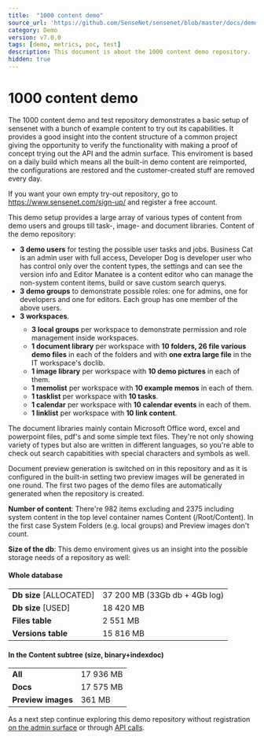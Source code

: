 ```yaml
---
title:  "1000 content demo"
source_url: 'https://github.com/SenseNet/sensenet/blob/master/docs/demo/1000-content-demo.md'
category: Demo
version: v7.0.0
tags: [demo, metrics, poc, test] 
description: This document is about the 1000 content demo repository.
hidden: true
---
```


# 1000 content demo

The 1000 content demo and test repository demonstrates a basic setup of sensenet with a bunch of example content to try out its capabilities. It provides a good insight into the content structure of a common project giving the opportunity to verify the functionality with making a proof of concept trying out the API and the admin surface. This enviroment is based on a daily build which means all the built-in demo content are reimported, the configurations are restored and the customer-created stuff are removed every day.

<div class="docs-highlight">
    <i class="fa fa-info"></i>
    <p>
        If you want your own empty try-out repository, go to <a href="https://www.sensenet.com/sign-up/">https://www.sensenet.com/sign-up/</a> and register a free account.
    </p>
</div>

This demo setup provides a large array of various types of content from demo users and groups till task-, image- and document libraries. Content of the demo repository:

<ul class="doc-innerlist">
    <li>
        <strong>3 demo users</strong> for testing the possible user tasks and jobs. Business Cat is an admin user with full access, Developer Dog is developer user who has control only over the content types, the settings and can see the version info and Editor Manatee is a content editor who can manage the non-system content items, build or save custom search querys.
    </li>
    <li>
        <strong>3 demo groups</strong> to demonstrate possible roles: one for admins, one for developers and one for editors. Each group has one member of the above users.
    </li>
    <li>
        <strong>3 workspaces</strong>.
        <ul style="margin-top: 10px">
            <li>
                <strong>3 local groups</strong> per workspace to demonstrate permission and role management inside workspaces.
            </li>
            <li>
                <strong>1 document library</strong> per workspace with <strong>10 folders, 26 file various demo files</strong> in each of the folders and with <strong>one extra large file</strong> in the IT workspace's doclib.
            </li>
            <li>
                <strong>1 image library</strong> per workspace with <strong>10 demo pictures</strong> in each of them.
            </li>
            <li>
                <strong>1 memolist</strong> per workspace with <strong>10 example memos</strong> in each of them.
            </li>
            <li>
                <strong>1 tasklist</strong> per workspace with <strong>10 tasks</strong>.
            </li>
            <li>
                <strong>1 calendar</strong> per workspace with <strong>10 calendar events</strong> in each of them.
            </li>
            <li>
                <strong>1 linklist</strong> per workspace with <strong>10 link content</strong>.
            </li>
        </ul>
    </li>
</ul>

The document libraries mainly contain Microsoft Office word, excel and powerpoint files, pdf's and some simple text files. They're not only showing variety of types but also are written in different languages, so you're able to check out search capabitities with special characters and symbols as well.

Document preview generation is switched on in this repository and as it is configured in the built-in setting two preview images will be generated in one round. The first two pages of the demo files are automatically generated when the repository is created.

**Number of content**: There're 982 items excluding and 2375 including system content in the top level container names Content (/Root/Content). In the first case System Folders (e.g. local groups) and Preview images don't count.

**Size of the db**: This demo enviroment gives us an insight into the possible storage needs of a repository as well:

#### Whole database

|                |   |
| -------------- | - |
| **Db size** [ALLOCATED] | 37 200 MB (33Gb db + 4Gb log) |
| **Db size** [USED] | 18 420 MB |
| **Files table** | 2 551 MB |
| **Versions table** | 15 816 MB |

#### In the Content subtree (size, binary+indexdoc)

|  |   |
| ---------------------------------------------- | - |
| **All** | 17 936 MB |
| **Docs** | 17 575 MB |
| **Preview images** | 361 MB |


<div class="docs-highlight">
    <i class="fa fa-info"></i>
    <p>
        As a next step continue exploring this demo repository without registration <a href="/docs/tutorials/explore-1000-content-demo-repository/#adminui">on the admin surface</a> or through <a href="/docs/tutorials/explore-1000-content-demo-repository/#try-the-api">API calls</a>.
    </p>
</div>